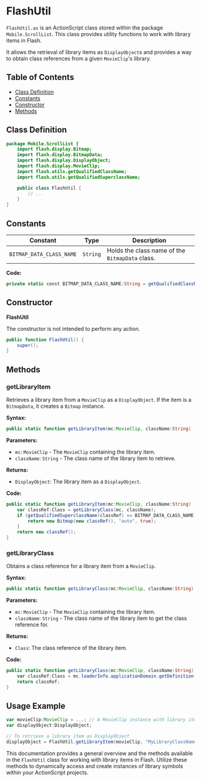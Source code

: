 # FlashUtil
`FlashUtil.as` is an ActionScript class stored within the package `Mobile.ScrollList`.
This class provides utility functions to work with library items in Flash.

It allows the retrieval of library items as `DisplayObject`s and provides a way to obtain class references from a given `MovieClip`'s library.

## Table of Contents

- [Class Definition](#class-definition)
- [Constants](#constants)
- [Constructor](#constructor)
- [Methods](#methods)

## Class Definition

```actionscript
package Mobile.ScrollList {
    import flash.display.Bitmap;
    import flash.display.BitmapData;
    import flash.display.DisplayObject;
    import flash.display.MovieClip;
    import flash.utils.getQualifiedClassName;
    import flash.utils.getQualifiedSuperclassName;

    public class FlashUtil {
        // ...
    }
}
```

## Constants

| Constant                     | Type     | Description                                    |
|------------------------------|----------|------------------------------------------------|
| `BITMAP_DATA_CLASS_NAME` | `String` | Holds the class name of the `BitmapData` class. |

**Code:**

```actionscript
private static const BITMAP_DATA_CLASS_NAME:String = getQualifiedClassName(BitmapData);
```

## Constructor

**FlashUtil**

The constructor is not intended to perform any action.

```actionscript
public function FlashUtil() {
    super();
}
```

## Methods

### getLibraryItem

Retrieves a library item from a `MovieClip` as a `DisplayObject`. If the item is a `BitmapData`, it creates a `Bitmap` instance.

**Syntax:**

```actionscript
public static function getLibraryItem(mc:MovieClip, className:String) : DisplayObject
```

**Parameters:**

- `mc`: `MovieClip` - The `MovieClip` containing the library item.
- `className`: `String` - The class name of the library item to retrieve.

**Returns:**

- `DisplayObject`: The library item as a `DisplayObject`.

**Code:**

```actionscript
public static function getLibraryItem(mc:MovieClip, className:String) : DisplayObject {
    var classRef:Class = getLibraryClass(mc, className);
    if (getQualifiedSuperclassName(classRef) == BITMAP_DATA_CLASS_NAME) {
        return new Bitmap(new classRef(), "auto", true);
    }
    return new classRef();
}
```

### getLibraryClass

Obtains a class reference for a library item from a `MovieClip`.

**Syntax:**

```actionscript
public static function getLibraryClass(mc:MovieClip, className:String) : Class
```

**Parameters:**

- `mc`: `MovieClip` - The `MovieClip` containing the library item.
- `className`: `String` - The class name of the library item to get the class reference for.

**Returns:**

- `Class`: The class reference of the library item.

**Code:**

```actionscript
public static function getLibraryClass(mc:MovieClip, className:String) : Class {
    var classRef:Class = mc.loaderInfo.applicationDomain.getDefinition(className) as Class;
    return classRef;
}
```

## Usage Example

```actionscript
var movieClip:MovieClip = ...; // A MovieClip instance with library items
var displayObject:DisplayObject;

// To retrieve a library item as DisplayObject
displayObject = FlashUtil.getLibraryItem(movieClip, "MyLibraryClassName");
```

This documentation provides a general overview and the methods available in the `FlashUtil` class for working with library items in Flash. Utilize these methods to dynamically access and create instances of library symbols within your ActionScript projects.
